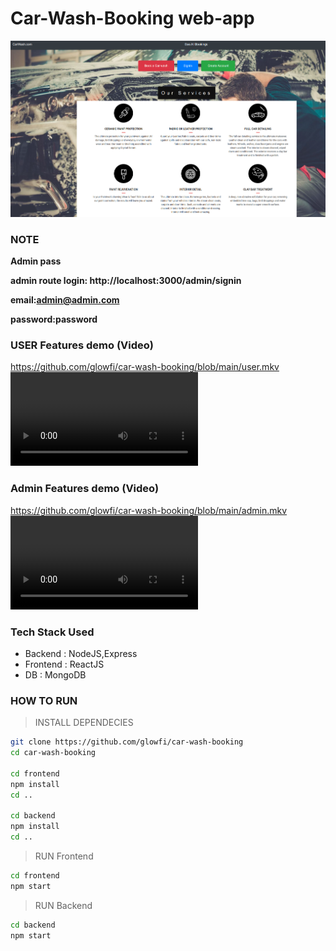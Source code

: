 # Car-Wash-Booking web-app

![](./pic.png)

### NOTE

**Admin pass**

**admin route login: http://localhost:3000/admin/signin**

**email:admin@admin.com**

**password:password**

### USER Features demo (Video)

https://github.com/glowfi/car-wash-booking/blob/main/user.mkv
![](https://github.com/glowfi/car-wash-booking/blob/main/user.mkv)

### Admin Features demo (Video)

https://github.com/glowfi/car-wash-booking/blob/main/admin.mkv
![](https://github.com/glowfi/car-wash-booking/blob/main/admin.mkv)

### Tech Stack Used

-   Backend : NodeJS,Express
-   Frontend : ReactJS
-   DB : MongoDB

### HOW TO RUN

> INSTALL DEPENDECIES

```sh
git clone https://github.com/glowfi/car-wash-booking
cd car-wash-booking

cd frontend
npm install
cd ..

cd backend
npm install
cd ..
```

> RUN Frontend

```sh
cd frontend
npm start
```

> RUN Backend

```sh
cd backend
npm start
```
